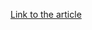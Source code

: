 [Link to the article](https://www.welivesecurity.com/en/videos/ransomhub-affiliates-linked-rival-raas-providers/)
